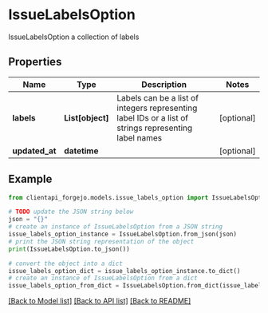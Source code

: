 # IssueLabelsOption

IssueLabelsOption a collection of labels

## Properties

Name | Type | Description | Notes
------------ | ------------- | ------------- | -------------
**labels** | **List[object]** | Labels can be a list of integers representing label IDs or a list of strings representing label names | [optional] 
**updated_at** | **datetime** |  | [optional] 

## Example

```python
from clientapi_forgejo.models.issue_labels_option import IssueLabelsOption

# TODO update the JSON string below
json = "{}"
# create an instance of IssueLabelsOption from a JSON string
issue_labels_option_instance = IssueLabelsOption.from_json(json)
# print the JSON string representation of the object
print(IssueLabelsOption.to_json())

# convert the object into a dict
issue_labels_option_dict = issue_labels_option_instance.to_dict()
# create an instance of IssueLabelsOption from a dict
issue_labels_option_from_dict = IssueLabelsOption.from_dict(issue_labels_option_dict)
```
[[Back to Model list]](../README.md#documentation-for-models) [[Back to API list]](../README.md#documentation-for-api-endpoints) [[Back to README]](../README.md)



